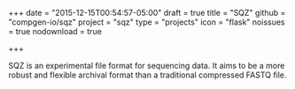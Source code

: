 +++
date = "2015-12-15T00:54:57-05:00"
draft = true
title = "SQZ"
github = "compgen-io/sqz"
project = "sqz"
type = "projects"
icon = "flask"
noissues = true
nodownload = true

+++


SQZ is an experimental file format for sequencing data. It aims to be a more robust and flexible archival format than a 
traditional compressed FASTQ file.


